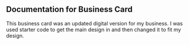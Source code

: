 ## Documentation for Business Card

This business card was an updated digital version for my business.
I was used starter code to get the main design in and then changed it to fit my design.
